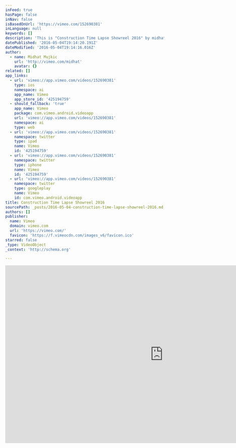 ```yaml
---
inFeed: true
hasPage: false
inNav: false
isBasedOnUrl: 'https://vimeo.com/152690381'
inLanguage: null
keywords: []
description: 'This is "Construction Time Lapse Showreel 2016" by midhat on Vimeo, the home for high quality videos and the people who love them.'
datePublished: '2016-05-04T19:14:20.191Z'
dateModified: '2016-05-04T19:14:16.016Z'
author:
  - name: Midhat Mujkic
    url: 'http://vimeo.com/midhat'
    avatar: {}
related: []
app_links:
  - url: 'vimeo://app.vimeo.com/videos/152690381'
    type: ios
    namespace: ai
    app_name: Vimeo
    app_store_id: '425194759'
  - should_fallback: 'true'
    app_name: Vimeo
    package: com.vimeo.android.videoapp
    url: 'vimeo://app.vimeo.com/videos/152690381'
    namespace: ai
    type: web
  - url: 'vimeo://app.vimeo.com/videos/152690381'
    namespace: twitter
    type: ipad
    name: Vimeo
    id: '425194759'
  - url: 'vimeo://app.vimeo.com/videos/152690381'
    namespace: twitter
    type: iphone
    name: Vimeo
    id: '425194759'
  - url: 'vimeo://app.vimeo.com/videos/152690381'
    namespace: twitter
    type: googleplay
    name: Vimeo
    id: com.vimeo.android.videoapp
title: Construction Time Lapse Showreel 2016
sourcePath: _posts/2016-05-04-construction-time-lapse-showreel-2016.md
authors: []
publisher:
  name: Vimeo
  domain: vimeo.com
  url: 'https://vimeo.com/'
  favicon: 'https://f.vimeocdn.com/images_v6/favicon.ico'
starred: false
_type: VideoObject
_context: 'http://schema.org'

---
```

<iframe src="https://cdn.embedly.com/widgets/media.html?src=https%3A%2F%2Fplayer.vimeo.com%2Fvideo%2F152690381&amp;url=https%3A%2F%2Fvimeo.com%2F152690381&amp;image=http%3A%2F%2Fi.vimeocdn.com%2Fvideo%2F552890707_1280.jpg&amp;key=b7d04c9b404c499eba89ee7072e1c4f7&amp;type=text%2Fhtml&amp;schema=vimeo" width="1000" height="563" scrolling="no" frameborder="0" allowfullscreen="" style=""></iframe>
